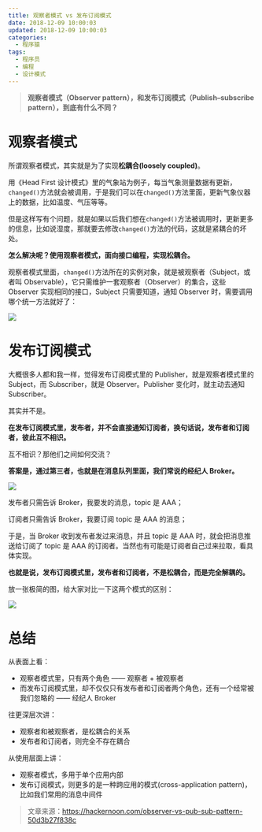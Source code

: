 ```yaml
---
title: 观察者模式 vs 发布订阅模式
date: 2018-12-09 10:00:03
updated: 2018-12-09 10:00:03
categories:
  - 程序猿
tags:
  - 程序员
  - 编程
  - 设计模式
---
```


> **观察者模式（Observer pattern），和发布订阅模式（Publish–subscribe pattern），到底有什么不同？**

<!-- more -->

# 观察者模式

所谓观察者模式，其实就是为了实现**松耦合(loosely coupled)**。

用《Head First 设计模式》里的气象站为例子，每当气象测量数据有更新，`changed()`方法就会被调用，于是我们可以在`changed()`方法里面，更新气象仪器上的数据，比如温度、气压等等。

但是这样写有个问题，就是如果以后我们想在`changed()`方法被调用时，更新更多的信息，比如说湿度，那就要去修改`changed()`方法的代码，这就是紧耦合的坏处。

**怎么解决呢？使用观察者模式，面向接口编程，实现松耦合。**

观察者模式里面，`changed()`方法所在的实例对象，就是被观察者（Subject，或者叫 Observable），它只需维护一套观察者（Observer）的集合，这些 Observer 实现相同的接口，Subject 只需要知道，通知 Observer 时，需要调用哪个统一方法就好了：

![](https://ws1.sinaimg.cn/large/006tNbRwly1fy09liy7x2j31170dtt8q.jpg)

# 发布订阅模式

大概很多人都和我一样，觉得发布订阅模式里的 Publisher，就是观察者模式里的 Subject，而 Subscriber，就是 Observer。Publisher 变化时，就主动去通知 Subscriber。

其实并不是。

**在发布订阅模式里，发布者，并不会直接通知订阅者，换句话说，发布者和订阅者，彼此互不相识。**

互不相识？那他们之间如何交流？

**答案是，通过第三者，也就是在消息队列里面，我们常说的经纪人 Broker。**

![](https://ws2.sinaimg.cn/large/006tNbRwly1fy09m70lhaj30vs0hsgoj.jpg)

发布者只需告诉 Broker，我要发的消息，topic 是 AAA；

订阅者只需告诉 Broker，我要订阅 topic 是 AAA 的消息；

于是，当 Broker 收到发布者发过来消息，并且 topic 是 AAA 时，就会把消息推送给订阅了 topic 是 AAA 的订阅者。当然也有可能是订阅者自己过来拉取，看具体实现。

**也就是说，发布订阅模式里，发布者和订阅者，不是松耦合，而是完全解耦的。**

放一张极简的图，给大家对比一下这两个模式的区别：

![](https://ws1.sinaimg.cn/large/006tNbRwly1fy09mthqz8j313i0u0wgm.jpg)

# 总结

从表面上看：

- 观察者模式里，只有两个角色 —— 观察者 + 被观察者
- 而发布订阅模式里，却不仅仅只有发布者和订阅者两个角色，还有一个经常被我们忽略的 —— 经纪人 Broker

往更深层次讲：

- 观察者和被观察者，是松耦合的关系
- 发布者和订阅者，则完全不存在耦合

从使用层面上讲：

- 观察者模式，多用于单个应用内部
- 发布订阅模式，则更多的是一种跨应用的模式(cross-application pattern)，比如我们常用的消息中间件

> 文章来源：https://hackernoon.com/observer-vs-pub-sub-pattern-50d3b27f838c
